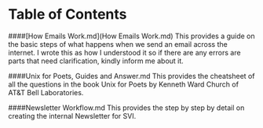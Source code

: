 # Table of Contents
 
####[How Emails Work.md](How Emails Work.md)
This provides a guide on the basic steps of what happens when we send an email across the internet. I wrote this as how I understood it so if there are any errors are parts that need clarification, kindly inform me about it.

####Unix for Poets, Guides and Answer.md
This provides the cheatsheet of all the questions in the book Unix for Poets by Kenneth Ward Church of AT&T Bell Laboratories.

####Newsletter Workflow.md
This provides the step by step by detail on creating the internal Newsletter for SVI.


